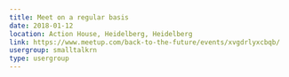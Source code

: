 ```yaml
---
title: Meet on a regular basis
date: 2018-01-12
location: Action House, Heidelberg, Heidelberg
link: https://www.meetup.com/back-to-the-future/events/xvgdrlyxcbqb/
usergroup: smalltalkrn
type: usergroup
---
```

